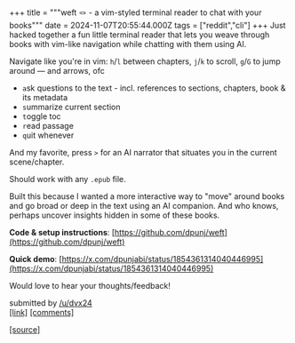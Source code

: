 +++
title = """weft 🪢 - a vim-styled terminal reader to chat with your books"""
date = 2024-11-07T20:55:44.000Z
tags = ["reddit","cli"]
+++
Just hacked together a fun little terminal reader that lets you weave through books with vim-like navigation while chatting with them using AI.

Navigate like you're in vim: `h`/`l` between chapters, `j`/`k` to scroll, `g`/`G` to jump around — and arrows, ofc

*   `a`sk questions to the text - incl. references to sections, chapters, book & its metadata
*   `s`ummarize current section
*   `t`oggle toc
*   `r`ead passage
*   `q`uit whenever

And my favorite, press `>` for an AI narrator that situates you in the current scene/chapter.

Should work with any `.epub` file.

Built this because I wanted a more interactive way to "move" around books and go broad or deep in the text using an AI companion. And who knows, perhaps uncover insights hidden in some of these books.

**Code & setup instructions**: [https://github.com/dpunj/weft](https://github.com/dpunj/weft)

**Quick demo**: [https://x.com/dpunjabi/status/1854361314040446995](https://x.com/dpunjabi/status/1854361314040446995)

Would love to hear your thoughts/feedback!

submitted by [/u/dvx24](https://www.reddit.com/user/dvx24)  
[\[link\]](https://www.reddit.com/r/commandline/comments/1gm0vj3/weft_a_vimstyled_terminal_reader_to_chat_with/) [\[comments\]](https://www.reddit.com/r/commandline/comments/1gm0vj3/weft_a_vimstyled_terminal_reader_to_chat_with/)

[[source]](https://www.reddit.com/r/commandline/comments/1gm0vj3/weft_a_vimstyled_terminal_reader_to_chat_with/)

